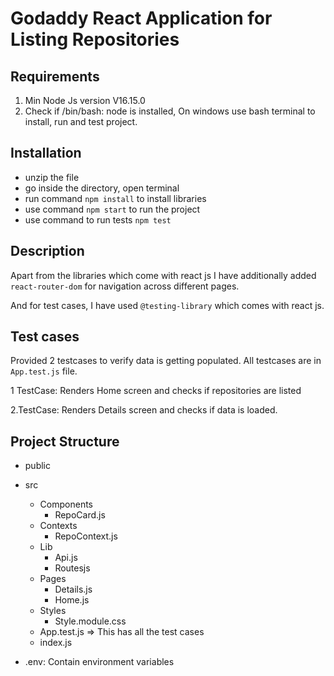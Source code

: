 # Godaddy React Application for Listing Repositories

## Requirements
1. Min Node Js version V16.15.0
2. Check if /bin/bash: node is installed, On windows use bash terminal to install, run and test project.

## Installation
- unzip the file
- go inside the directory, open terminal
- run command `npm install` to install libraries
- use command `npm start` to run the project
- use command to run tests `npm test`


## Description
Apart from the libraries which come with react js I have additionally added `react-router-dom` for navigation across different pages.

And for test cases, I have used `@testing-library` which comes 
with react js.

## Test cases

Provided 2 testcases to verify data is getting populated. All testcases are in `App.test.js` file.

1 TestCase: Renders Home screen and checks if repositories are listed

2.TestCase: Renders Details screen and checks if data is loaded.

## Project Structure
- public
- src
    - Components
        -   RepoCard.js
    - Contexts
        - RepoContext.js
    - Lib
        - Api.js
        - Routesjs
    - Pages
        - Details.js
        - Home.js
    - Styles
        - Style.module.css
    - App.test.js => This has all the test cases
    - index.js

- .env: Contain environment variables
